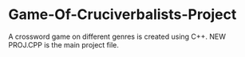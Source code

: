 # Game-Of-Cruciverbalists-Project
A crossword game on different genres is created using C++.
NEW PROJ.CPP is the main project file.
